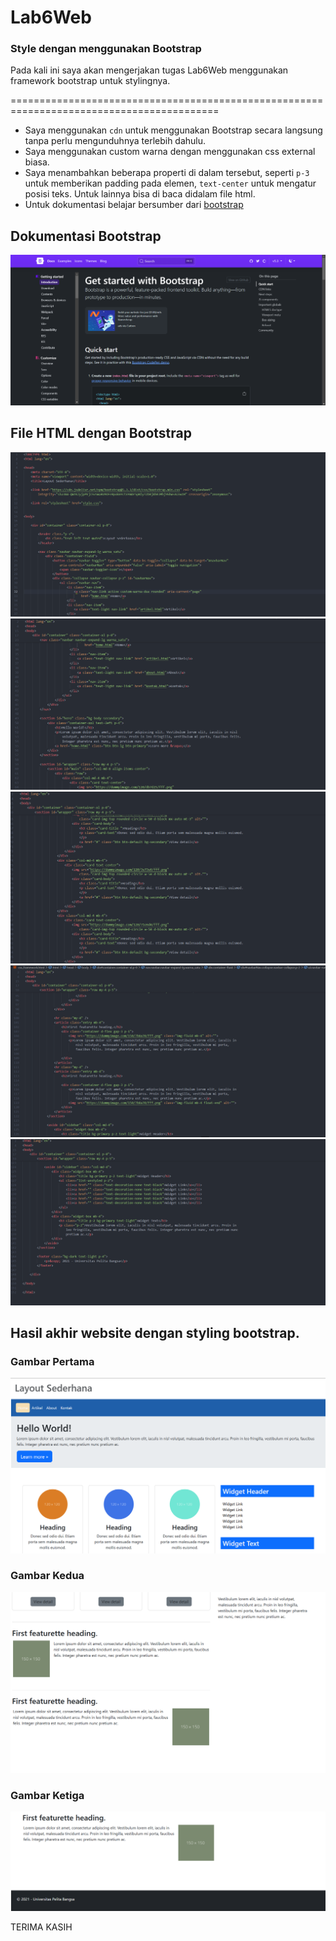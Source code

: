 # Lab6Web
### Style dengan menggunakan Bootstrap

Pada kali ini saya akan mengerjakan tugas Lab6Web menggunakan framework bootstrap untuk stylingnya.

==========================================================================================

- Saya menggunakan `cdn` untuk menggunakan Bootstrap secara langsung tanpa perlu mengunduhnya terlebih dahulu.
- Saya menggunakan custom warna dengan menggunakan css external biasa.
- Saya menambahkan beberapa properti di dalam tersebut, seperti `p-3` untuk memberikan padding pada elemen, `text-center` untuk mengatur posisi teks. Untuk lainnya bisa di baca didalam file html.
- Untuk dokumentasi belajar bersumber dari [bootstrap](https://getbootstrap.com/docs/5.1/getting-started/introduction/)

## Dokumentasi Bootstrap
![d](/screenshoot/dokumentasi.png)

## File HTML dengan Bootstrap
![h-1](/screenshoot/html-1.png)
![h-2](/screenshoot/html-2.png)
![h-3](/screenshoot/html-3.png)
![h-4](/screenshoot/html-4.png)
![h-5](/screenshoot/html-5.png)

## Hasil akhir website dengan styling bootstrap.

### Gambar Pertama
![1](/screenshoot/1.png)

### Gambar Kedua
![2](/screenshoot/2.png)

### Gambar Ketiga
![3](/screenshoot/3.png)


TERIMA KASIH 
